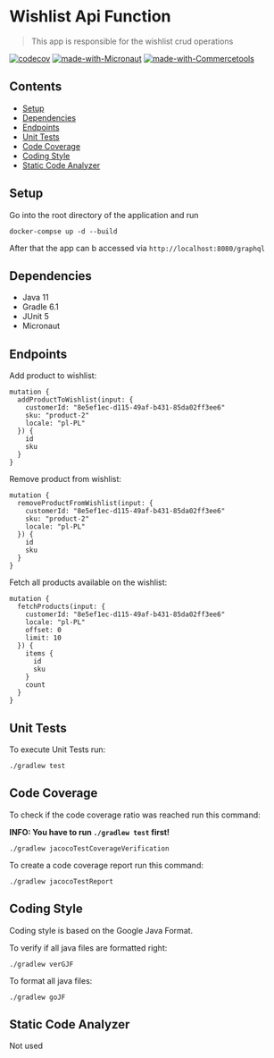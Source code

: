 # Wishlist Api Function
>  This app is responsible for the wishlist crud operations 

[![codecov](https://codecov.io/gh/karimbkb/wishlist-graphql-api/branch/master/graph/badge.svg?token=tprxgsRDGg)](https://codecov.io/gh/karimbkb/wishlist-graphql-api)
[![made-with-Micronaut](https://img.shields.io/badge/Made%20with-Micronaut2.3.1-1f425f.svg)](https://micronaut.io/)
[![made-with-Commercetools](https://img.shields.io/badge/Made%20with-GraphQL1.3.0-1f425f.svg)](https://commercetools.com/)


## Contents

- [Setup](#setup)
- [Dependencies](#dependencies)
- [Endpoints](#endpoints)
- [Unit Tests](#unit-tests)
- [Code Coverage](#code-coverage)
- [Coding Style](#coding-style)
- [Static Code Analyzer](#static-code-analyzer)

## Setup

Go into the root directory of the application and run

```
docker-compse up -d --build
```

After that the app can b accessed via `http://localhost:8080/graphql`

## Dependencies

- Java 11
- Gradle 6.1
- JUnit 5
- Micronaut

## Endpoints

Add product to wishlist:

```
mutation {
  addProductToWishlist(input: {
    customerId: "8e5ef1ec-d115-49af-b431-85da02ff3ee6"
    sku: "product-2"
    locale: "pl-PL"
  }) {
    id
    sku
  }
}
```

Remove product from wishlist:

```
mutation {
  removeProductFromWishlist(input: {
    customerId: "8e5ef1ec-d115-49af-b431-85da02ff3ee6"
    sku: "product-2"
    locale: "pl-PL"
  }) {
    id
    sku
  }
}
```

Fetch all products available on the wishlist:

```
mutation {
  fetchProducts(input: {
    customerId: "8e5ef1ec-d115-49af-b431-85da02ff3ee6"
    locale: "pl-PL"
    offset: 0
    limit: 10
  }) {
    items {
      id
      sku
    }
    count 
  }
}
```

## Unit Tests

To execute Unit Tests run:

```
./gradlew test
```

## Code Coverage

To check if the code coverage ratio was reached run this command:

**INFO: You have to run `./gradlew test` first!**

```
./gradlew jacocoTestCoverageVerification
```

To create a code coverage report run this command:

```
./gradlew jacocoTestReport
```

## Coding Style

Coding style is based on the Google Java Format.

To verify if all java files are formatted right:

```
./gradlew verGJF
```

To format all java files:

```
./gradlew goJF
```

## Static Code Analyzer

Not used
